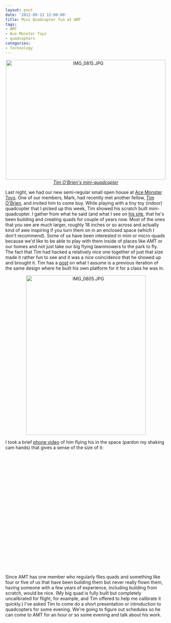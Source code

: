 ```yaml
--- 
layout: post
date: '2012-09-13 12:00:00'
title: Mini Quadcopter fun at AMT
tags: 
- AMT
- Ace Monster Toys
- quadcopters
categories:
- Technology
---
```

<p style="text-align:center"><a href="http://www.flickr.com/photos/acemonstertoys/7981585600/" title="IMG_0815.JPG by acemonstertoys, on Flickr"><img src="http://farm9.staticflickr.com/8037/7981585600_603202667c.jpg" width="500" height="375" alt="IMG_0815.JPG"><br><em>Tim O'Brien's mini-quadcopter</em></a></p>

Last night, we had our new semi-regular small open house at [Ace Monster Toys](http://www.acemonstertoys.org). One of our members, Mark, had recently met another fellow, [Tim O'Brien](http://www.t413.com), and invited him to come buy. While playing with a tiny toy (indoor) quadcopter that I picked up this week, Tim showed his scratch built mini-quadcopter. I gather from what he said (and what I see on [his site](http://t413.com/news/category/quadcopter), that he's been building and creating quads for couple of years now. Most of the ones that you see are much larger, roughly 18 inches or so across and actually kind of awe inspiring if you turn them on in an enclosed space (which I don't recommend). Some of us have been interested in mini or micro-quads because we'd like to be able to play with them inside of places like AMT or our homes and not just take our big flying lawnmowers to the park to fly. The fact that Tim had hacked a relatively nice one together of just that size made it rather fun to see and it was a nice coincidence that he showed up and brought it. Tim has a [post](http://t413.com/news/arm7-mini-quad-with-xbee-remote) on what I assume is a previous iteration of the same design where he built his own platform for it for a class he was in.

<p style="text-align:center"><a href="http://www.flickr.com/photos/acemonstertoys/7981515102/" title="IMG_0805.JPG by acemonstertoys, on Flickr"><img src="http://farm9.staticflickr.com/8295/7981515102_66779c7ef8.jpg" width="375" height="500" alt="IMG_0805.JPG"></a></p>

I took a brief [phone video](http://www.youtube.com/watch?v=cOKqgazD1Gk) of him flying his in the space (pardon my shaking cam hands) that gives a sense of the size of it:

<object width="640" height="360"><param name="movie" value="http://www.youtube.com/v/cOKqgazD1Gk?version=3&amp;hl=en_US&amp;rel=0"></param><param name="allowFullScreen" value="true"></param><param name="allowscriptaccess" value="always"></param><embed src="http://www.youtube.com/v/cOKqgazD1Gk?version=3&amp;hl=en_US&amp;rel=0" type="application/x-shockwave-flash" width="640" height="360" allowscriptaccess="always" allowfullscreen="true"></embed></object>

Since AMT has one member who regularly flies quads and something like four or five of us that have been building them but never really flown them, having someone with a few years of experience, including building from scratch, would be nice. (My big quad is fully built but completely uncalibrated for flight, for example, and Tim offered to help me calibrate it quickly.) I've asked Tim to come do a short presentation or introduction to quadcopters for some evening. We're going to figure out schedules so he can come to AMT for an hour or so some evening and talk about his work.